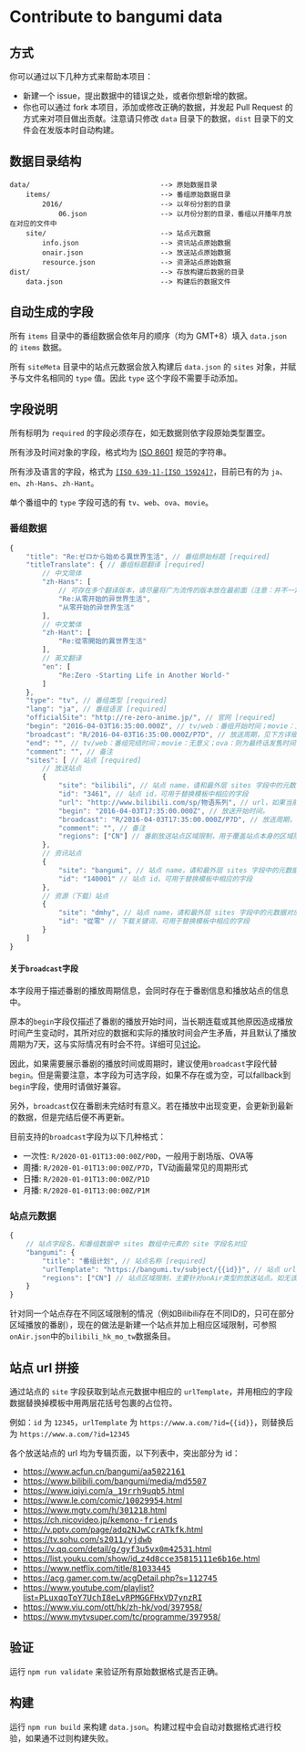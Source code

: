 # Contribute to bangumi data

## 方式

你可以通过以下几种方式来帮助本项目：

* 新建一个 issue，提出数据中的错误之处，或者你想新增的数据。
* 你也可以通过 fork 本项目，添加或修改正确的数据，并发起 Pull Request 的方式来对项目做出贡献。注意请只修改 `data` 目录下的数据，`dist` 目录下的文件会在发版本时自动构建。

## 数据目录结构

```
data/                                --> 原始数据目录
    items/                           --> 番组原始数据目录
        2016/                        --> 以年份分割的目录
            06.json                  --> 以月份分割的目录，番组以开播年月放在对应的文件中
    site/                            --> 站点元数据
        info.json                    --> 资讯站点原始数据
        onair.json                   --> 放送站点原始数据
        resource.json                --> 资源站点原始数据
dist/                                --> 存放构建后数据的目录
    data.json                        --> 构建后的数据文件
```

## 自动生成的字段

所有 `items` 目录中的番组数据会依年月的顺序（均为 GMT+8）填入 `data.json` 的 `items` 数据。

所有 `siteMeta` 目录中的站点元数据会放入构建后 `data.json` 的 `sites` 对象，并赋予与文件名相同的 `type` 值。因此 `type` 这个字段不需要手动添加。

## 字段说明

所有标明为 `required` 的字段必须存在，如无数据则依字段原始类型置空。

所有涉及时间对象的字段，格式均为 [ISO 8601](https://zh.wikipedia.org/zh-hans/ISO_8601) 规范的字符串。

所有涉及语言的字段，格式为 [`[ISO 639-1]-[ISO 15924]?`](https://tools.ietf.org/html/bcp47)，目前已有的为 `ja`、`en`、`zh-Hans`、`zh-Hant`。

单个番组中的 `type` 字段可选的有 `tv`、`web`、`ova`、`movie`。

### 番组数据

```js
{
    "title": "Re:ゼロから始める異世界生活", // 番组原始标题 [required]
    "titleTranslate": { // 番组标题翻译 [required]
        // 中文简体
        "zh-Hans": [
            // 可存在多个翻译版本，请尽量将广为流传的版本放在最前面（注意：并不一定是最正确的）
            "Re:从零开始的异世界生活",
            "从零开始的异世界生活"
        ],
        // 中文繁体
        "zh-Hant": [
            "Re:從零開始的異世界生活"
        ],
        // 英文翻译
        "en": [
            "Re:Zero -Starting Life in Another World-"
        ]
    },
    "type": "tv", // 番组类型 [required]
    "lang": "ja", // 番组语言 [required]
    "officialSite": "http://re-zero-anime.jp/", // 官网 [required]
    "begin": "2016-04-03T16:35:00.000Z", // tv/web：番组开始时间；movie：上映日期；ova：首话发售时间 [required]
    "broadcast": "R/2016-04-03T16:35:00.000Z/P7D", // 放送周期，见下方详细说明
    "end": "", // tv/web：番组完结时间；movie：无意义；ova：则为最终话发售时间（未确定则置空） [required]
    "comment": "", // 备注
    "sites": [ // 站点 [required]
        // 放送站点
        {
            "site": "bilibili", // 站点 name，请和最外层 sites 字段中的元数据对应 [required]
            "id": "3461", // 站点 id，可用于替换模板中相应的字段
            "url": "http://www.bilibili.com/sp/物语系列", // url，如果当前url不符合urlTemplate中的规则时使用，优先级高于id
            "begin": "2016-04-03T17:35:00.000Z", // 放送开始时间。
            "broadcast": "R/2016-04-03T17:35:00.000Z/P7D", // 放送周期，见下方详细说明
            "comment": "", // 备注
            "regions": ["CN"] // 番剧放送站点区域限制，用于覆盖站点本身的区域限制
        },
        // 资讯站点
        {
            "site": "bangumi", // 站点 name，请和最外层 sites 字段中的元数据对应 [required]
            "id": "140001" // 站点 id，可用于替换模板中相应的字段
        },
        // 资源（下载）站点
        {
            "site": "dmhy", // 站点 name，请和最外层 sites 字段中的元数据对应 [required]
            "id": "從零" // 下载关键词，可用于替换模板中相应的字段
        }
    ]
}
```

#### 关于`broadcast`字段

本字段用于描述番剧的播放周期信息，会同时存在于番剧信息和播放站点的信息中。

原本的`begin`字段仅描述了番剧的播放开始时间，当长期连载或其他原因造成播放时间产生变动时，其所对应的数据和实际的播放时间会产生矛盾，并且默认了播放周期为7天，这与实际情况有时会不符。详细可见[讨论](https://github.com/bangumi-data/bangumi-data/issues/106)。

因此，如果需要展示番剧的播放时间或周期时，建议使用`broadcast`字段代替`begin`。但是需要注意，本字段为可选字段，如果不存在或为空，可以fallback到`begin`字段，使用时请做好兼容。

另外，`broadcast`仅在番剧未完结时有意义。若在播放中出现变更，会更新到最新的数据，但是完结后便不再更新。

目前支持的`broadcast`字段为以下几种格式：

* 一次性: `R/2020-01-01T13:00:00Z/P0D`，一般用于剧场版、OVA等
* 周播: `R/2020-01-01T13:00:00Z/P7D`，TV动画最常见的周期形式
* 日播: `R/2020-01-01T13:00:00Z/P1D`
* 月播: `R/2020-01-01T13:00:00Z/P1M`

### 站点元数据

```js
{
    // 站点字段名，和番组数据中 sites 数组中元素的 site 字段名对应
    "bangumi": {
        "title": "番组计划", // 站点名称 [required]
        "urlTemplate": "https://bangumi.tv/subject/{{id}}", // 站点 url 模板 [required]
        "regions": ["CN"] // 站点区域限制，主要针对onAir类型的放送站点。如无该字段，表明该站点无区域限制
    }
}
```

针对同一个站点存在不同区域限制的情况（例如Bilibili存在不同ID的，只可在部分区域播放的番剧），现在的做法是新建一个站点并加上相应区域限制，可参照`onAir.json`中的`bilibili_hk_mo_tw`数据条目。

## 站点 url 拼接

通过站点的 `site` 字段获取到站点元数据中相应的 `urlTemplate`，并用相应的字段数据替换掉模板中用两层花括号包裹的占位符。

例如：`id` 为 `12345`，`urlTemplate` 为 `https://www.a.com/?id={{id}}`，则替换后为 `https://www.a.com/?id=12345`

各个放送站点的 url 均为专辑页面，以下列表中，突出部分为 id：

* [https://www.acfun.cn/bangumi/aa<kbd>5022161</kbd>](https://www.acfun.cn/bangumi/aa5022161)
* [https://www.bilibili.com/bangumi/media/md<kbd>5507</kbd>](https://www.bilibili.com/bangumi/media/md5507)
* [https://www.iqiyi.com/<kbd>a_19rrh9uqb5</kbd>.html](https://www.iqiyi.com/a_19rrh9uqb5.html)
* [https://www.le.com/comic/<kbd>10029954</kbd>.html](https://www.le.com/comic/10029954.html)
* [https://www.mgtv.com/h/<kbd>301218</kbd>.html](https://www.mgtv.com/h/301218.html)
* [https://ch.nicovideo.jp/<kbd>kemono-friends</kbd>](https://ch.nicovideo.jp/kemono-friends)
* [http://v.pptv.com/page/<kbd>adq2NJwCcrATkfk</kbd>.html](http://v.pptv.com/page/adq2NJwCcrATkfk.html)
* [https://tv.sohu.com/<kbd>s2011/yjdwb</kbd>](https://tv.sohu.com/s2011/yjdwb/)
* [https://v.qq.com/detail/<kbd>g/gyf3u5vx0m42531</kbd>.html](https://v.qq.com/detail/g/gyf3u5vx0m42531.html)
* [https://list.youku.com/show/id_z<kbd>4d8cce35815111e6b16e</kbd>.html](https://list.youku.com/show/id_z4d8cce35815111e6b16</kbd>.html)
* [https://www.netflix.com/title/<kbd>81033445</kbd>](https://www.netflix.com/title/81033445)
* [https://acg.gamer.com.tw/acgDetail.php?s=<kbd>112745</kbd>](https://acg.gamer.com.tw/acgDetail.php?s=112745)
* [https://www.youtube.com/playlist?list=<kbd>PLuxqoToY7UchI8eLvRPMGGFHxVD7ynzRI</kbd>](https://www.youtube.com/playlist?list=PLuxqoToY7UchI8eLvRPMGGFHxVD7ynzRI)
* [https://www.viu.com/ott/hk/zh-hk/vod/<kbd>397958</kbd>/](https://www.viu.com/ott/hk/zh-hk/vod/397958/)
* [https://www.mytvsuper.com/tc/programme/<kbd>397958</kbd>/](https://www.mytvsuper.com/tc/programme/yurucamp_115005/)

## 验证

运行 `npm run validate` 来验证所有原始数据格式是否正确。

## 构建

运行 `npm run build` 来构建 `data.json`。构建过程中会自动对数据格式进行校验，如果通不过则构建失败。
